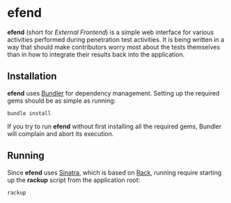 # efend

**efend** (short for *External Frontend*) is a simple web interface for various activities performed during penetration test activities. It is being written in a way that should make contributors worry most about the tests themselves than in how to integrate their results back into the application.

## Installation

**efend** uses [Bundler](http://gembundler.com/) for dependency management. Setting up the required gems should be as simple as running:

    bundle install

If you try to run **efend** without first installing all the required gems, Bundler will complain and abort its execution.

## Running

Since **efend** uses [Sinatra](http://www.sinatrarb.com/), which is based on [Rack](http://rack.github.com/), running require starting up the **rackup** script from the application root:

    rackup
